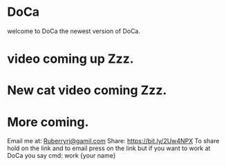 # DoCa
welcome to DoCa the newest version of DoCa.
# video coming up Zzz.
# New cat video coming Zzz.
# More coming.
Email me at: Ruberryrj@gamil.com
Share: https://bit.ly/2Uw4NPX
To share hold on the link and to email press on the link but if you want to work at DoCa you say cmd: work {your name}
